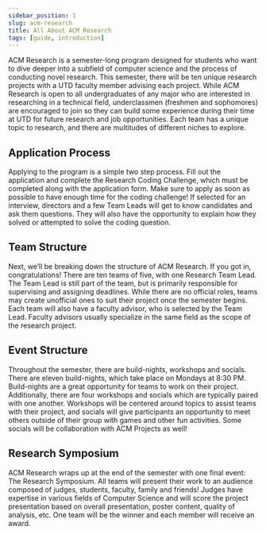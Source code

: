 ```yaml
---
sidebar_position: 1
slug: acm-research
title: All About ACM Research
tags: [guide, introduction]
---
```


ACM Research is a semester-long program designed for students who want to dive deeper into a subfield of computer science and the process of conducting novel research. This semester, there will be ten unique research projects with a UTD faculty member advising each project. While ACM Research is open to all undergraduates of any major who are interested in researching in a technical field, underclassmen (freshmen and sophomores) are encouraged to join so they can build some experience during their time at UTD for future research and job opportunities. Each team has a unique topic to research, and there are multitudes of different niches to explore.

## Application Process
Applying to the program is a simple two step process. Fill out the application and complete the Research Coding Challenge, which must be completed along with the application form. Make sure to apply as soon as possible to have enough time for the coding challenge! If selected for an interview, directors and a few Team Leads will get to know candidates and ask them questions. They will also have the opportunity to explain how they solved or attempted to solve the coding question.

## Team Structure
Next, we’ll be breaking down the structure of ACM Research. If you got in, congratulations! There are ten teams of five, with one Research Team Lead. The Team Lead is still part of the team, but is primarily responsible for supervising and assigning deadlines. While there are no official roles, teams may create unofficial ones to suit their project once the semester begins. Each team will also have a faculty advisor, who is selected by the Team Lead. Faculty advisors usually specialize in the same field as the scope of the research project.

## Event Structure
Throughout the semester, there are build-nights, workshops and socials. There are eleven build-nights, which take place on Mondays at 8:30 PM. Build-nights are a great opportunity for teams to work on their project. Additionally, there are four workshops and socials which are typically paired with one another. Workshops will be centered around topics to assist teams with their project, and socials will give participants an opportunity to meet others outside of their group with games and other fun activities. Some socials will be collaboration with ACM Projects as well!

## Research Symposium
ACM Research wraps up at the end of the semester with one final event: The Research Symposium. All teams will present their work to an audience composed of judges, students, faculty, family and friends! Judges have expertise in various fields of Computer Science and will score the project presentation based on overall presentation, poster content, quality of analysis, etc. One team will be the winner and each member will receive an award.